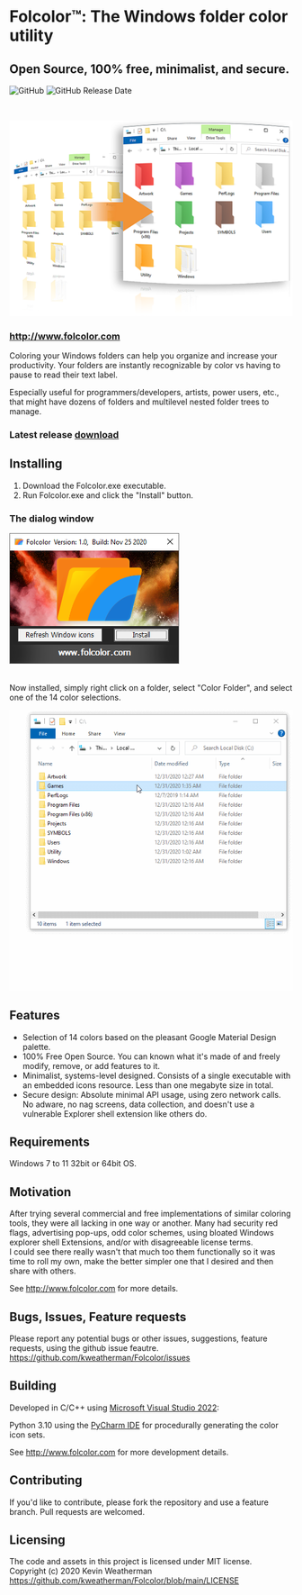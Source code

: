 # Folcolor™: The Windows folder color utility
## Open Source, 100% free, minimalist, and secure.

![GitHub](https://img.shields.io/github/license/kweatherman/Folcolor)
![GitHub Release Date](https://img.shields.io/github/release-date/kweatherman/Folcolor)

</br>

![Folcolor Logo](readme_assets/before_after_header_trans_img_s.png)

### http://www.folcolor.com  

Coloring your Windows folders can help you organize and increase your productivity. Your folders are instantly recognizable by color vs having to pause to read their text label.  

Especially useful for programmers/developers, artists, power users, etc., that might have dozens of folders and multilevel nested folder trees to manage.  

### Latest release [download](https://github.com/kweatherman/Folcolor/releases/)

## Installing
1) Download the Folcolor.exe executable.  
2) Run Folcolor.exe and click the "Install" button.

### The dialog window
![Folcolor Logo](readme_assets/ui_screenshot_install.png)  

</br>
Now installed, simply right click on a folder, select "Color Folder", and select one of the 14 color selections.

![Folcolor Logo](readme_assets/set_game_folder_white_anim.gif)

## Features
* Selection of 14 colors based on the pleasant Google Material Design palette.  
* 100% Free Open Source. You can known what it's made of and freely modify, remove, or add features to it.  
* Minimalist, systems-level designed. Consists of a single executable with an embedded icons resource. Less than one megabyte size in total.  
* Secure design: Absolute minimal API usage, using zero network calls. No adware, no nag screens, data collection, and   doesn't use a vulnerable Explorer shell extension like others do.  

## Requirements  
Windows 7 to 11 32bit or 64bit OS.

## Motivation
After trying several commercial and free implementations of similar coloring tools, they were all lacking in one way or another.  Many had security red flags, advertising pop-ups, odd color schemes, using bloated Windows explorer shell Extensions, and/or with disagreeable license terms.  
I could see there really wasn't that much too them functionally so it was time to roll my own, make the better simpler one that I desired and then share with others.

See http://www.folcolor.com for more details.

## Bugs, Issues, Feature requests
Please report any potential bugs or other issues, suggestions, feature requests, using the github issue feautre.    
https://github.com/kweatherman/Folcolor/issues  

## Building
Developed in C/C++ using [Microsoft Visual Studio 2022](https://visualstudio.microsoft.com):  

Python 3.10 using the [PyCharm IDE](https://www.jetbrains.com/pycharm ) for procedurally generating the color icon sets.   

See http://www.folcolor.com for more development details.  

## Contributing
If you'd like to contribute, please fork the repository and use a feature
branch. Pull requests are welcomed.

## Licensing
The code and assets in this project is licensed under MIT license.  
Copyright (c) 2020 Kevin Weatherman  
https://github.com/kweatherman/Folcolor/blob/main/LICENSE

